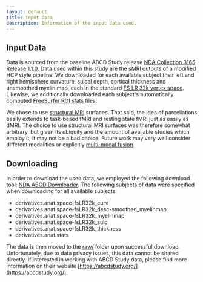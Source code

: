 ```yaml
---
layout: default
title: Input Data
description: Information of the input data used.
---
```


## Input Data

Data is sourced from the baseline ABCD Study release [NDA Collection 3165 Release 1.1.0](https://collection3165.readthedocs.io/en/stable/).
Data used within this study are the sMRI outputs of a modified HCP style pipeline.
We downloaded for each available subject their left and right hemisphere curvature,
sulcal depth, cortical thickness and unsmoothed myelin map, each in the standard
[FS LR 32k vertex space](https://emmarobinson01.com/2016/02/10/unofficial-guide-to-the-hcp-surface-file-formats/).
Likewise, we additionally downloaded each subject's automatically computed
[FreeSurfer ROI stats](https://fscph.nru.dk/slides/Martin/fs.roi.mr.pdf) files. 

We chose to use [structural MRI](https://www.sciencedirect.com/topics/medicine-and-dentistry/structural-magnetic-resonance-imaging)
surfaces. That said, the idea of parcellations easily extends to
task-based fMRI and resting state fMRI just as easily as dMRI. The choice to use structural
MRI surfaces was therefore somewhat arbitrary, but given its ubiquity and the amount of
available studies which employ it, it may not be a bad choice. Future work may very
well consider different modalities or explicitly [multi-modal fusion](https://www.ncbi.nlm.nih.gov/pmc/articles/PMC4917230/).

## Downloading

In order to download the used data, we employed the following download tool:
[NDA ABCD Downloader](https://github.com/DCAN-Labs/nda-abcd-s3-downloader).
The following subjects of data were specified when downloading for all available subjects:

- derivatives.anat.space-fsLR32k_curv
- derivatives.anat.space-fsLR32k_desc-smoothed_myelinmap
- derivatives.anat.space-fsLR32k_myelinmap
- derivatives.anat.space-fsLR32k_sulc
- derivatives.anat.space-fsLR32k_thickness
- derivatives.anat.stats

The data is then moved to the [raw/](https://github.com/sahahn/parc_scaling/tree/main/raw) folder upon successful download.
Unfortunately, due to data privacy issues, this data cannot be shared directly. If interested in working with ABCD Study data, please
find more information on their website [https://abcdstudy.org/](https://abcdstudy.org/).